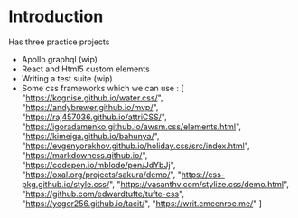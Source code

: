 # Introduction

Has three practice projects

- Apollo graphql (wip)
- React and Html5 custom elements
- Writing a test suite (wip)
- Some css frameworks which we can use :
[
  "https://kognise.github.io/water.css/",
  "https://andybrewer.github.io/mvp/",
  "https://raj457036.github.io/attriCSS/",
  "https://igoradamenko.github.io/awsm.css/elements.html",
  "https://kimeiga.github.io/bahunya/",
  "https://evgenyorekhov.github.io/holiday.css/src/index.html",
  "https://markdowncss.github.io/",
  "https://codepen.io/mblode/pen/JdYbJj",
  "https://oxal.org/projects/sakura/demo/",
  "https://css-pkg.github.io/style.css/",
  "https://vasanthv.com/stylize.css/demo.html",
  "https://github.com/edwardtufte/tufte-css",
  "https://yegor256.github.io/tacit/",
  "https://writ.cmcenroe.me/"
]
